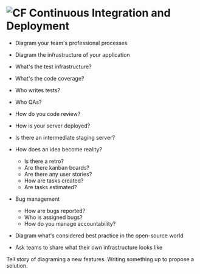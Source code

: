 # ![CF](http://i.imgur.com/7v5ASc8.png) Continuous Integration and Deployment
* Diagram your team's professional processes
* Diagram the infrastructure of your application
* What's the test infrastructure?
* What's the code coverage?
* Who writes tests?
* Who QAs?
* How do you code review?
* How is your server deployed?
* Is there an intermediate staging server?
* How does an idea become reality?
  * Is there a retro?
  * Are there kanban boards?
  * Are there any user stories?
  * How are tasks created?
  * Are tasks estimated?
* Bug management
  * How are bugs reported?
  * Who is assigned bugs?
  * How do you manage accountability?

* Diagram what's considered best practice in the open-source world
* Ask teams to share what their own infrastructure looks like

Tell story of diagraming a new features. Writing something up to propose
a solution.
